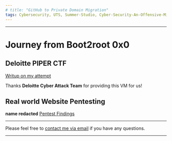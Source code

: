 ```yaml
---
# title: "GitHub to Private Domain Migration"
tags: Cybersecurity, UTS, Summer-Studio, Cyber-Security-An-Offensive-Mindset, CTF, Capture-The-Flag
---
```

___

# **Journey from Boot2root 0x0**

## Deloitte PIPER CTF
[Writup on my attempt](https://github.com/AlwaysExtreme/root9b/blob/master/screenshots/Deloitte%20VM.pdf)

Thanks **Deloitte Cyber Attack Team** for providing this VM for us!


## Real world Website Pentesting
**name redacted**
[Pentest Findings](https://github.com/AlwaysExtreme/root9b/blob/master/screenshots/Pentest%20Recon.docx)

---
Please feel free to [contact me via email](mailto:mitchell.l.tuck@student.uts.edu.au) if you have any questions.

<!--more-->

---

